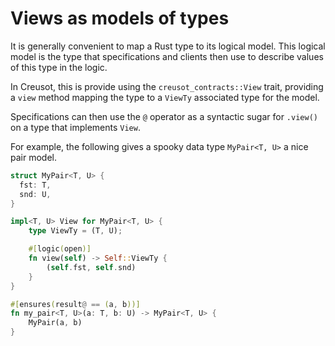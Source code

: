 # Views as models of types

It is generally convenient to map a Rust type to its logical model.
This logical model is the type that specifications and clients then use to describe values of this type in the logic.

In Creusot, this is provide using the `creusot_contracts::View` trait, providing a `view` method mapping the type to a `ViewTy` associated type for the model.

Specifications can then use the `@` operator as a syntactic sugar for `.view()` on a type that implements `View`.

For example, the following gives a spooky data type `MyPair<T, U>` a nice pair model.

```rust
struct MyPair<T, U> {
  fst: T,
  snd: U,
}

impl<T, U> View for MyPair<T, U> {
    type ViewTy = (T, U);

    #[logic(open)]
    fn view(self) -> Self::ViewTy {
        (self.fst, self.snd)
    }
}

#[ensures(result@ == (a, b))]
fn my_pair<T, U>(a: T, b: U) -> MyPair<T, U> {
    MyPair(a, b)
}
```

<!-- TODO:
- View for base types
- explain DeepModel
- talk about sizedness issues and give a workaround (&'static)
 -->
